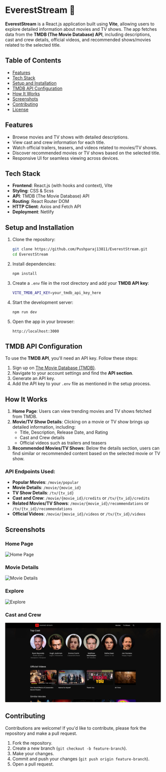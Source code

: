 # EverestStream 🎥

**EverestStream** is a React.js application built using **Vite**, allowing users to explore detailed information about movies and TV shows. The app fetches data from the **TMDB (The Movie Database) API**, including descriptions, cast and crew details, official videos, and recommended shows/movies related to the selected title.

## Table of Contents

- [Features](#features)
- [Tech Stack](#tech-stack)
- [Setup and Installation](#setup-and-installation)
- [TMDB API Configuration](#tmdb-api-configuration)
- [How It Works](#how-it-works)
- [Screenshots](#screenshots)
- [Contributing](#contributing)
- [License](#license)

## Features

- Browse movies and TV shows with detailed descriptions.
- View cast and crew information for each title.
- Watch official trailers, teasers, and videos related to movies/TV shows.
- Discover recommended movies or TV shows based on the selected title.
- Responsive UI for seamless viewing across devices.

## Tech Stack

- **Frontend**: React.js (with hooks and context), Vite
- **Styling**: CSS & Scss
- **API**: TMDB (The Movie Database) API
- **Routing**: React Router DOM
- **HTTP Client**: Axios and Fetch API
- **Deployment**: Netlify

## Setup and Installation

1. Clone the repository:
   ```bash
   git clone https://github.com/Pushparaj13811/EverestStream.git
   cd EverestStream
   ```

2. Install dependencies:
   ```bash
   npm install
   ```

3. Create a `.env` file in the root directory and add your **TMDB API key**:
   ```bash
   VITE_TMDB_API_KEY=your_tmdb_api_key_here
   ```

4. Start the development server:
   ```bash
   npm run dev
   ```

5. Open the app in your browser:
   ```
   http://localhost:3000
   ```

## TMDB API Configuration

To use the **TMDB API**, you'll need an API key. Follow these steps:

1. Sign up on [The Movie Database (TMDB)](https://www.themoviedb.org/).
2. Navigate to your account settings and find the **API section**.
3. Generate an API key.
4. Add the API key to your `.env` file as mentioned in the setup process.

## How It Works

1. **Home Page**: Users can view trending movies and TV shows fetched from TMDB.
2. **Movie/TV Show Details**: Clicking on a movie or TV show brings up detailed information, including:
   - Title, Description, Release Date, and Rating
   - Cast and Crew details
   - Official videos such as trailers and teasers
3. **Recommended Movies/TV Shows**: Below the details section, users can find similar or recommended content based on the selected movie or TV show.

### API Endpoints Used:
- **Popular Movies**: `/movie/popular`
- **Movie Details**: `/movie/{movie_id}`
- **TV Show Details**: `/tv/{tv_id}`
- **Cast and Crew**: `/movie/{movie_id}/credits` or `/tv/{tv_id}/credits`
- **Related Movies/TV Shows**: `/movie/{movie_id}/recommendations` or `/tv/{tv_id}/recommendations`
- **Official Videos**: `/movie/{movie_id}/videos` or `/tv/{tv_id}/videos`

## Screenshots

### Home Page
![Home Page](./public/Home.png)

### Movie Details
![Movie Details](./public/movie-page.png)

### Explore
![Explore](./public/second.png)

### Cast and Crew
![Cast and crew Details](./public/cast.png)

## Contributing

Contributions are welcome! If you'd like to contribute, please fork the repository and make a pull request.

1. Fork the repository.
2. Create a new branch (`git checkout -b feature-branch`).
3. Make your changes.
4. Commit and push your changes (`git push origin feature-branch`).
5. Open a pull request.
